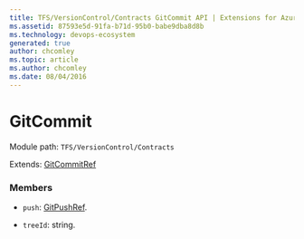 ```yaml
---
title: TFS/VersionControl/Contracts GitCommit API | Extensions for Azure DevOps Services
ms.assetid: 87593e5d-91fa-b71d-95b0-babe9dba8d8b
ms.technology: devops-ecosystem
generated: true
author: chcomley
ms.topic: article
ms.author: chcomley
ms.date: 08/04/2016
---
```


# GitCommit

Module path: `TFS/VersionControl/Contracts`

Extends: [GitCommitRef](../../../TFS/VersionControl/Contracts/GitCommitRef.md)

### Members

* `push`: [GitPushRef](../../../TFS/VersionControl/Contracts/GitPushRef.md).

* `treeId`: string.
